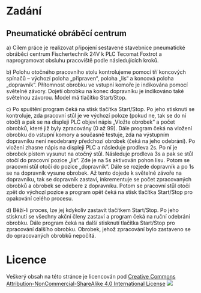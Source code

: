 # Zadání
## Pneumatické obráběcí centrum

a) Cílem práce je realizovat připojení sestavené stavebnice pneumatické obráběcí centrum Fischertechnik 24V k PLC Tecomat Foxtrot a naprogramovat obsluhu pracoviště podle následujících kroků.

b) Polohu otočného pracovního stolu kontrolujeme pomocí tří koncových spínačů – výchozí poloha „připraven“, poloha „lis“ a koncová poloha „dopravník“. Přítomnost obrobku ve vstupní komoře je indikována pomocí světelné závory. Dojetí obrobku na konec dopravníku je indikováno také světelnou závorou. Model má tlačítko Start/Stop.

c) Po spuštění program čeká na stisk tlačítka Start/Stop. Po jeho stisknutí se kontroluje, zda pracovní stůl je ve výchozí poloze (pokud ne, tak se do ní otočí) a pak se na displeji PLC objeví nápis „Vložte obrobek“ a počet obrobků, které již byly zpracovány (0 až 99). Dále program čeká na vložení obrobku do vstupní komory a současně testuje, zda na výstupním dopravníku není neodebraný předchozí obrobek (čeká na jeho odebrání). Po vložení zhasne nápis na displeji PLC a následuje prodleva 2s. Po ní je obrobek pístem vysunut na otočný stůl. Následuje prodleva 3s a pak se stůl otočí do pracovní pozice „lis“. Zde je na 5s aktivován pohon lisu. Potom se pracovní stůl otočí do pozice „dopravník“. Dále se rozjede dopravník a po 1s se na dopravník vysune obrobek. Až tento dojede k světelné závoře na dopravníku, tak se dopravník zastaví, inkrementuje se počet zpracovaných obrobků a obrobek se odebere z dopravníku. Potom se pracovní stůl otočí zpět do výchozí pozice a program opět čeká na stisk tlačítka Start/Stop pro opakování celého procesu.

d) Běží-li proces, lze jej kdykoliv zastavit tlačítkem Start/Stop. Po jeho stisknutí se všechny akční členy zastaví a program čeká na ruční odebrání obrobku. Dále program čeká na další stisknutí tlačítka Start/Stop pro zpracování dalšího obrobku. Obrobek, jehož zpracování bylo zastaveno se do opracovaných obrobků nepočítá.

# Licence
Veškerý obsah na této stránce je licencován pod [Creative Commons Attribution-NonCommercial-ShareAlike 4.0 International License](https://creativecommons.org/licenses/by-nc-sa/4.0/)
![](https://i.creativecommons.org/l/by-nc-sa/4.0/88x31.png)
